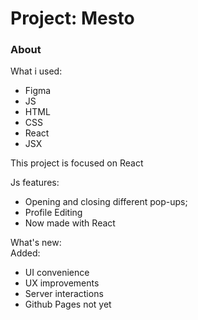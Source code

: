 # Project: Mesto

### About

What i used:

* Figma
* JS
* HTML
* CSS
* React
* JSX

This project is focused on React

Js features:
* Opening and closing different pop-ups;  
* Profile Editing
* Now made with React

What's new:  
Added:
* UI convenience
* UX improvements
* Server interactions
* Github Pages not yet

